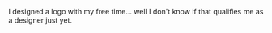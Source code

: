 I designed a logo with my free time... well I don't know if that qualifies me as a designer just yet.
